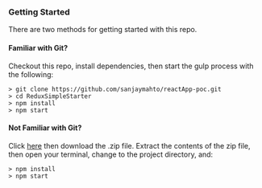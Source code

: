### Getting Started

There are two methods for getting started with this repo.

#### Familiar with Git?
Checkout this repo, install dependencies, then start the gulp process with the following:

```
> git clone https://github.com/sanjaymahto/reactApp-poc.git
> cd ReduxSimpleStarter
> npm install
> npm start
```

#### Not Familiar with Git?
Click [here](https://github.com/sanjaymahto/reactApp-poc) then download the .zip file.  Extract the contents of the zip file, then open your terminal, change to the project directory, and:

```
> npm install
> npm start
```
